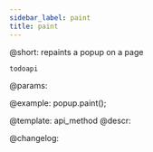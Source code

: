 ```yaml
---
sidebar_label: paint
title: paint
---          
```


@short: repaints a popup on a page

```todoapi ```

@params:

@example:
popup.paint();

@template: api_method
@descr:

@changelog:
